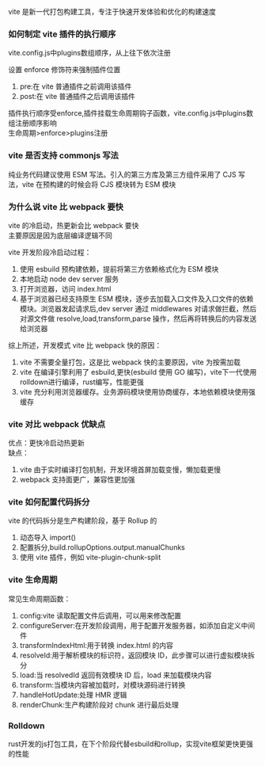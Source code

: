 vite 是新一代打包构建工具，专注于快速开发体验和优化的构建速度

### 如何制定 vite 插件的执行顺序
vite.config.js中plugins数组顺序，从上往下依次注册

设置 enforce 修饰符来强制插件位置

1. pre:在 vite 普通插件之前调用该插件
2. post:在 vite 普通插件之后调用该插件
   
插件执行顺序受enforce,插件挂载生命周期钩子函数，vite.config.js中plugins数组注册顺序影响       
生命周期>enforce>plugins注册    

### vite 是否支持 commonjs 写法

纯业务代码建议使用 ESM 写法。引入的第三方库及第三方组件采用了 CJS 写法，vite 在预构建的时候会将 CJS 模块转为 ESM 模块

### 为什么说 vite 比 webpack 要快

vite 的冷启动，热更新会比 webpack 要快  
主要原因是因为底层编译逻辑不同

vite 开发阶段冷启动过程：

1. 使用 esbuild 预构建依赖，提前将第三方依赖格式化为 ESM 模块
2. 本地启动 node dev server 服务
3. 打开浏览器，访问 index.html
4. 基于浏览器已经支持原生 ESM 模块，逐步去加载入口文件及入口文件的依赖模块。浏览器发起请求后,dev server 通过 middlewares 对请求做拦截，然后对源文件做 resolve,load,transform,parse 操作，然后再将转换后的内容发送给浏览器

综上所述，开发模式 vite 比 webpack 快的原因：

1. vite 不需要全量打包，这是比 webpack 快的主要原因，vite 为按需加载
2. vite 在编译引擎利用了 esbuild,更快(esbuild 使用 GO 编写)，vite下一代使用rolldown进行编译，rust编写，性能更强    
3. vite 充分利用浏览器缓存。业务源码模块使用协商缓存，本地依赖模块使用强缓存

### vite 对比 webpack 优缺点

优点：更快冷启动热更新  
缺点：

1. vite 由于实时编译打包机制，开发环境首屏加载变慢，懒加载更慢
2. webpack 支持面更广，兼容性更加强

### vite 如何配置代码拆分

vite 的代码拆分是生产构建阶段，基于 Rollup 的

1. 动态导入 import()
2. 配置拆分,build.rollupOptions.output.manualChunks
3. 使用 vite 插件，例如 vite-plugin-chunk-split

### vite 生命周期

常见生命周期函数：

1. config:vite 读取配置文件后调用，可以用来修改配置
2. configureServer:在开发阶段调用，用于配置开发服务器，如添加自定义中间件
3. transformIndexHtml:用于转换 index.html 的内容
4. resolveId:用于解析模块的标识符，返回模块 ID，此步骤可以进行虚拟模块拆分
5. load:当 resolvedId 返回有效模块 ID 后，load 来加载模块内容
6. transform:当模块内容被加载时，对模块源码进行转换
7. handleHotUpdate:处理 HMR 逻辑
8. renderChunk:生产构建阶段对 chunk 进行最后处理


### Rolldown
rust开发的js打包工具，在下个阶段代替esbuild和rollup，实现vite框架更快更强的性能   